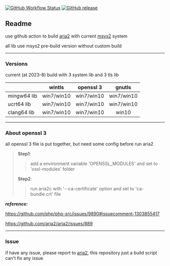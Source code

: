 [![GitHub Workflow Status](https://img.shields.io/github/actions/workflow/status/ChiaYen-Kan/aria2-msys2-build/aria2.yml)](https://github.com/ChiaYen-Kan/aria2-msys2-build/actions/workflows/aria2.yml)
[![GitHub release](https://img.shields.io/github/v/release/ChiaYen-Kan/aria2-msys2-build?include_prereleases)](https://github.com/ChiaYen-Kan/aria2-msys2-build/releases)

## Readme
use github action to build [aria2](https://github.com/aria2/aria2) with current [msys2](https://www.msys2.org/) system

all lib use msys2 pre-build version without custom build

------------
### Versions

current (at 2023-8) build with 3 system lib and 3 tls lib

|  | wintls | openssl 3 | gnutls |
|-|:-:|:-------------:|:------:|
| mingw64 lib | win7/win10 |  win7/win10 | win7/win10 |
| ucrt64 lib | win7/win10 | win7/win10 | win7/win10 |
| clang64 lib | win7/win10 | win7/win10 | win10 |


------------
### About openssl 3
all openssl 3 file is put together, but need some config before run aria2


> **Step1**:
>
>> add a environment variable 'OPENSSL_MODULES' and set to 'ossl-modules' folder
>
> **Step2**:
>
>> run aria2c with '--ca-certificate' option and set to 'ca-bundle.crt' file


***reference:***

https://github.com/php/php-src/issues/9890#issuecomment-1303855417

https://github.com/aria2/aria2/issues/889

------------
### Issue
if have any issue, please report to [aria2](https://github.com/aria2/aria2/issues), this repository just a build script can't fix any issue

